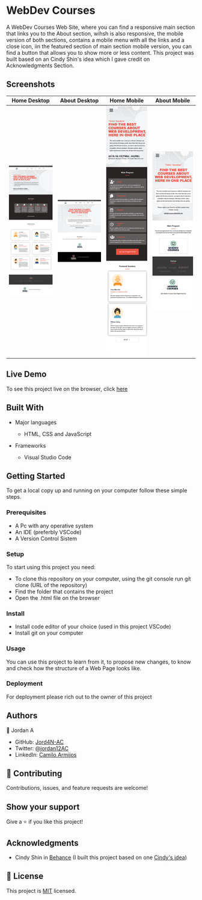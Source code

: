 # WebDev Courses
A WebDev Courses Web Site, where you can find a responsive main section that links you to the About section, wihsh is also responsive, the mobile version of both sections, contains a mobile menu with all the links and a close icon, iin the featured section of main section mobile version, you can find a button that allows you to show more or less content. This project was built based on an Cindy Shin's idea which I gave credit on Acknowledgments Section.

## Screenshots

Home Desktop               |  About Desktop            |  Home Mobile              | About Mobile
:-------------------------:|:-------------------------:|:-------------------------:|:-------------------------:
<img src="https://github.com/Jord4N-AC/WebDev-course/blob/create-website/images/screenshots/home_desktop.png" width="250px" height="" alt="home desktop"/>  |  <img src="https://github.com/Jord4N-AC/WebDev-course/blob/create-website/images/screenshots/about_desktop.png" width="250px" height="" alt="about desktop"/>  |  <img src="https://github.com/Jord4N-AC/WebDev-course/blob/create-website/images/screenshots/home_mobile.png" width="250px" height="" alt="home mobile"/>  |  <img src="https://github.com/Jord4N-AC/WebDev-course/blob/create-website/images/screenshots/about_mobile.png" width="250px" height="" alt="about mobile"/>


## Live Demo
To see this project live on the browser, click [here](https://jord4n-ac.github.io/WebDev-course/)

## Built With
- Major languages
  - HTML, CSS and JavaScript

- Frameworks
  - Visual Studio Code

## Getting Started
To get a local copy up and running on your computer follow these simple steps.
### Prerequisites
- A Pc with any operative system
- An IDE (preferbly VSCode)
- A Version Control Sistem

### Setup
To start using this project you need:
- To clone this repository on your computer, using the git console run git clone (URL of the repository)
- Find the folder that contains the project
- Open the .html file on the browser

### Install
- Install code editor of your choice (used in this project VSCode)
- Install git on your computer

### Usage
You can use this project to learn from it, to propose new changes, to know and check how the structure of a Web Page looks like.

### Deployment
For deployment please rich out to the owner of this project

## Authors
👤 Jordan A
- GitHub: [Jord4N-AC](https://github.com/Jord4N-AC)
- Twitter: [@jordan12AC](https://twitter.com/jordan12AC)
- LinkedIn: [Camilo Armijos](https://www.linkedin.com/in/camilo-armijos-2b9648197)

## 🤝 Contributing
Contributions, issues, and feature requests are welcome!

## Show your support
Give a ⭐️ if you like this project!

## Acknowledgments
- Cindy Shin in [Behance](https://www.behance.net/adagio07) (I built this project based on one [Cindy's idea](https://www.behance.net/gallery/29845175/CC-Global-Summit-2015))

## 📝 License
This project is [MIT](https://github.com/microverseinc/readme-template/blob/master/MIT.md) licensed.
